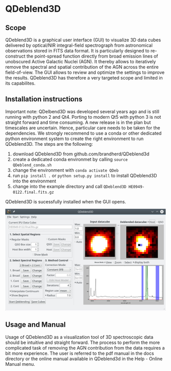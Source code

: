 # QDeblend3D
## Scope 
QDeblend3D is a graphical user interface (GUI) to visualize 3D data cubes delivered by optical/NIR integral-field
spectrograph from astronomical observations stored in FITS data format. It is particularly designed to re-construct
the point-spread function directly from broad emission lines of unobscured Active Galactic Nuclei (AGN). It thereby
allows to iteratively remove the spectral and spatial contribution of the AGN across the entire field-of-view. The
GUI allows to review and optimize the settings to improve the results. QDeblend3D has therefore a very targeted scope
and limited in its capabilites.


## Installation instructions
Important note: QDelbend3D was developed several years ago and is still running with python 2 and Qt4. Porting to modern 
Qt5 with python 3 is not straight forward and time consuming. A new release is in the plan but timescales are uncertain.
Hence, particular care needs to be taken for the dependencies. We strongly recommend to use a conda or other dedicated
python environment system to create the right environment to run QDeblend3D. The steps are the following:

1. download QDeblend3D from github.com/brandherd/QDeblend3d
2. create a dedicated conda environmet by calling `source QDeblend_conda.sh`
3. change the environment with `conda activate QDeb`
4. run `pip install .` or `python setup.py install` to install QDeblend3D into the environment
5. change into the example directory and call `QDeblend3D HE0949-0122.final.fits.gz`
   
QDeblend3D is sucessfully installed when the GUI opens.

![](QDeblend3D_GUI.jpeg)
## Usage and Manual
Usage of QDeblend3D as a visualization tool of 3D spectroscopic data should be intuitive and straight forward. 
The process to perform the more complicated task of removing the AGN contribution from the data requires a bit more 
experience. The user is referred to the pdf manual in the docs directory or the online manual available in QDeblend3d
in the Help - Online Manual menu.

